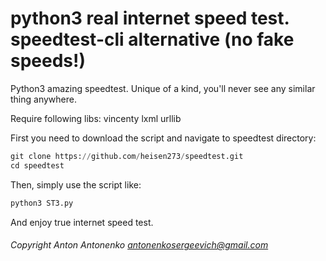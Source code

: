 # python3 real internet speed test. speedtest-cli alternative (no fake speeds!)
Python3 amazing speedtest. Unique of a kind, you'll never see any similar thing anywhere. 

Require following libs:
vincenty
lxml
urllib

First you need to download the script and navigate to speedtest directory:
```python 
git clone https://github.com/heisen273/speedtest.git
cd speedtest
```


Then, simply use the script like:
```python
python3 ST3.py
```

And enjoy true internet speed test.






###### Copyright Anton Antonenko antonenkosergeevich@gmail.com

